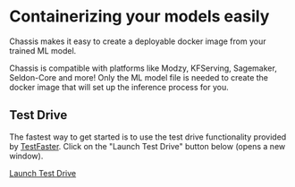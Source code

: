 # Containerizing your models easily

Chassis makes it easy to create a deployable docker image from your trained ML model.

Chassis is compatible with platforms like Modzy, KFServing, Sagemaker, Seldon-Core and more! Only the ML model file is needed to create the docker image that will set up the inference process for you.

## Test Drive

The fastest way to get started is to use the test drive functionality provided by [TestFaster](https://testfaster.ci). Click on the "Launch Test Drive" button below (opens a new window).

<a href="https://testfaster.ci/launch?embedded=true&repo=https://github.com/combinator-ml/terraform-k8s-modelconverter&file=examples/testfaster/.testfaster.yml" target="\_blank">Launch Test Drive</a>

